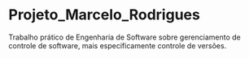 # Projeto_Marcelo_Rodrigues
Trabalho prático de Engenharia de Software sobre gerenciamento de controle de software, mais especificamente controle de versões.

